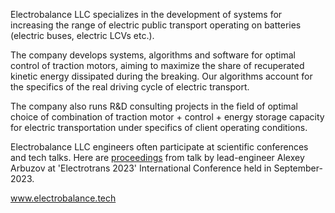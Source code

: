 Electrobalance LLC specializes in the development of systems for increasing the range of electric public transport operating on batteries (electric buses, electric LCVs etc.).

The company develops systems, algorithms and software for optimal control of traction motors, aiming to maximize the share of recuperated kinetic energy dissipated during the breaking.
Our algorithms account for the specifics of the real driving cycle of electric transport.

The company also runs R&D consulting projects in the field of optimal choice of combination of traction motor + control + energy storage capacity for electric transportation under specifics of client operating conditions.

Electrobalance LLC engineers often participate at scientific conferences and tech talks. Here are [proceedings](https://github.com/Electrobalance/Electrobalance/files/14782020/_.pdf) from talk by lead-engineer Alexey Arbuzov at 'Electrotrans 2023' International Conference held in September-2023. 

www.electrobalance.tech

